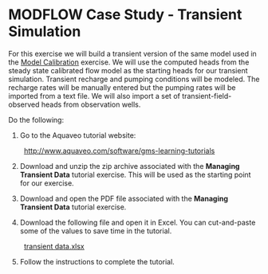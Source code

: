 # MODFLOW Case Study - Transient Simulation

For this exercise we will build a transient version of the same model used in the [<u>Model Calibration</u>](https://byu-ce547.readthedocs.io/en/latest/unit3/05_calibration/calibration_class/) exercise. We will use the computed heads from the steady state calibrated flow model as the starting heads for our transient simulation. Transient recharge and pumping conditions will be modeled. The recharge rates will be manually entered but the pumping rates will be imported from a text file. We will also import a set of transient-field-observed heads from observation wells.

Do the following:

1) Go to the Aquaveo tutorial website:

&nbsp;&nbsp;&nbsp;&nbsp;&nbsp;&nbsp;&nbsp;&nbsp;[<u>http://www.aquaveo.com/software/gms-learning-tutorials</u>](https://byu-ce547.readthedocs.io/en/latest/unit3/03_study_pt3/learning-tutorials.htm)

2) Download and unzip the zip archive associated with the **Managing Transient Data** tutorial exercise. This will be used as the starting point for our exercise.

3) Download and open the PDF file associated with the **Managing Transient Data** tutorial exercise.

4) Download the following file and open it in Excel. You can cut-and-paste some of the values to save time in the tutorial.

&nbsp;&nbsp;&nbsp;&nbsp;&nbsp;&nbsp;&nbsp;&nbsp;[<u>transient data.xlsx</u>](transient%20data.xlsx)

5) Follow the instructions to complete the tutorial.